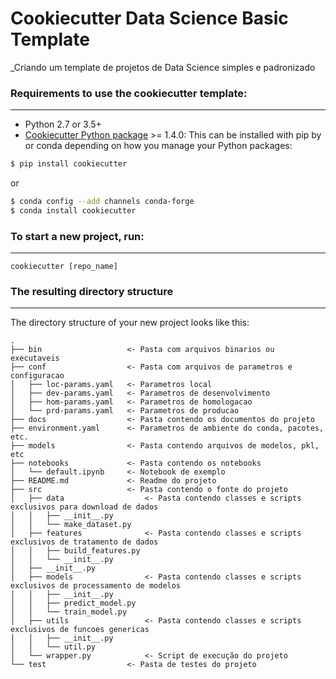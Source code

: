 # Cookiecutter Data Science Basic Template

_Criando um template de projetos de Data Science simples e padronizado

### Requirements to use the cookiecutter template:
-----------
 - Python 2.7 or 3.5+
 - [Cookiecutter Python package](http://cookiecutter.readthedocs.org/en/latest/installation.html) >= 1.4.0: This can be installed with pip by or conda depending on how you manage your Python packages:

``` bash
$ pip install cookiecutter
```

or

``` bash
$ conda config --add channels conda-forge
$ conda install cookiecutter
```


### To start a new project, run:
------------

    cookiecutter [repo_name]


### The resulting directory structure
------------

The directory structure of your new project looks like this: 

```
.
├── bin                   <- Pasta com arquivos binarios ou executaveis
├── conf                  <- Pasta com arquivos de parametros e configuracao
│   ├── loc-params.yaml   <- Parametros local
│   ├── dev-params.yaml   <- Parametros de desenvolvimento      
│   ├── hom-params.yaml   <- Parametros de homologacao
│   └── prd-params.yaml   <- Parametros de producao
├── docs                  <- Pasta contendo os documentos do projeto
├── environment.yaml      <- Parametros de ambiente do conda, pacotes, etc.
├── models                <- Pasta contendo arquivos de modelos, pkl, etc
├── notebooks             <- Pasta contendo os notebooks
│   └── default.ipynb     <- Notebook de exemplo
├── README.md             <- Readme do projeto
├── src                   <- Pasta contendo o fonte do projeto
│   ├── data                  <- Pasta contendo classes e scripts exclusivos para download de dados
│   │   ├── __init__.py
│   │   └── make_dataset.py
│   ├── features              <- Pasta contendo classes e scripts exclusivos de tratamento de dados
│   │   ├── build_features.py
│   │   └── __init__.py
│   ├── __init__.py
│   ├── models                <- Pasta contendo classes e scripts exclusivos de processamento de modelos
│   │   ├── __init__.py
│   │   ├── predict_model.py
│   │   └── train_model.py
│   ├── utils                 <- Pasta contendo classes e scripts exclusivos de funcoes genericas
│   │   ├── __init__.py
│   │   └── util.py
│   └── wrapper.py            <- Script de execução do projeto
└── test                  <- Pasta de testes do projeto 
```
